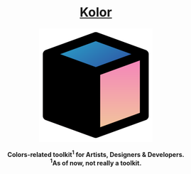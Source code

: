 <h1 align="center"> 
  <a href="https://kolor-dev.vercel.app/">
    Kolor
  </a>
</h1>

<p align="center">
  <a href="https://kolor-dev.vercel.app/">
    <img alt="Kolor" title="Kolor" src="/showcase/assets/kolor_logo_cube_4.svg"width="256">
  </a>
</p>

<p align="center">
  <b>Colors-related toolkit<sup>1</sup> for Artists, Designers & Developers.<b>
  <br />
  <span><sup>1</sup>As of now, not really a toolkit.</span>
</p>



